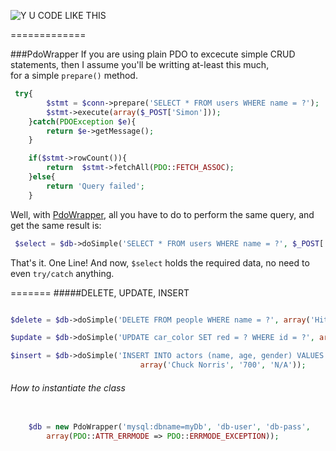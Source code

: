 ![Y U CODE LIKE THIS](http://i.imm.io/1hRAR.jpeg)

 
=============

###PdoWrapper
If you are using plain PDO to excecute simple CRUD statements, then I assume you'll be writting at-least this much,    
  for a simple `prepare()` method. 

```` php            
 try{
		$stmt = $conn->prepare('SELECT * FROM users WHERE name = ?');
		$stmt->execute(array($_POST['Simon']));
	}catch(PDOException $e){
		return $e->getMessage();
	}

	if($stmt->rowCount()){
		return  $stmt->fetchAll(PDO::FETCH_ASSOC); 
	}else{
		return 'Query failed';
	}
`````
 Well,  with [PdoWrapper](https://github.com/simon-eQ/PdoWrapper), all you have to do to perform the same query, and  get the same result is:

```` php     
 $select = $db->doSimple('SELECT * FROM users WHERE name = ?', $_POST['Simon']);
````
 That's it. One Line! And now, `$select` holds the required data, no need to even `try/catch` anything.
 
 
=======
#####DELETE, UPDATE, INSERT
```` php   

$delete = $db->doSimple('DELETE FROM people WHERE name = ?', array('Hitler'));
````
```` php 
$update = $db->doSimple('UPDATE car_color SET red = ? WHERE id = ?', array('blue', 1));
````
```` php 
$insert = $db->doSimple('INSERT INTO actors (name, age, gender) VALUES (?,?,?)',
                             array('Chuck Norris', '700', 'N/A'));
````
###### How to instantiate the class

```` php 
 
	$db = new PdoWrapper('mysql:dbname=myDb', 'db-user', 'db-pass',
		array(PDO::ATTR_ERRMODE => PDO::ERRMODE_EXCEPTION));
